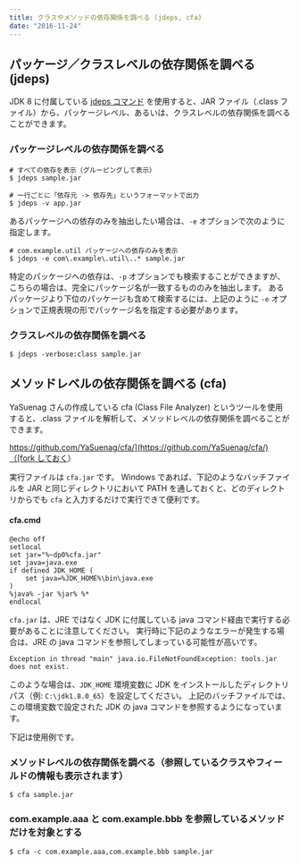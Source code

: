 ```yaml
---
title: クラスやメソッドの依存関係を調べる (jdeps, cfa)
date: "2016-11-24"
---
```


パッケージ／クラスレベルの依存関係を調べる (jdeps)
----

JDK 8 に付属している [jdeps コマンド](https://docs.oracle.com/javase/jp/8/docs/technotes/tools/unix/jdeps.html) を使用すると、JAR ファイル（.class ファイル）から、パッケージレベル、あるいは、クラスレベルの依存関係を調べることができます。

### パッケージレベルの依存関係を調べる

```
# すべての依存を表示（グルーピングして表示）
$ jdeps sample.jar

# 一行ごとに「依存元 -> 依存先」というフォーマットで出力
$ jdeps -v app.jar
```

あるパッケージへの依存のみを抽出したい場合は、`-e` オプションで次のように指定します。

```
# com.example.util パッケージへの依存のみを表示
$ jdeps -e com\.example\.util\..* sample.jar
```

<div class="note">
特定のパッケージへの依存は、<code>-p</code> オプションでも検索することができますが、
こちらの場合は、完全にパッケージ名が一致するもののみを抽出します。
あるパッケージより下位のパッケージも含めて検索するには、上記のように <code>-e</code> オプションで正規表現の形でパッケージ名を指定する必要があります。
</div>

### クラスレベルの依存関係を調べる

```
$ jdeps -verbose:class sample.jar
```


メソッドレベルの依存関係を調べる (cfa)
----

YaSuenag さんの作成している cfa (Class File Analyzer) というツールを使用すると、.class ファイルを解析して、メソッドレベルの依存関係を調べることができます。

[https://github.com/YaSuenag/cfa/](https://github.com/YaSuenag/cfa/)（[fork しておく](https://github.com/maku77/cfa/)）

実行ファイルは `cfa.jar` です。
Windows であれば、下記のようなバッチファイルを JAR と同じディレクトリにおいて PATH を通しておくと、どのディレクトリからでも `cfa` と入力するだけで実行できて便利です。

#### cfa.cmd

```
@echo off
setlocal
set jar="%~dp0%cfa.jar"
set java=java.exe
if defined JDK_HOME (
    set java=%JDK_HOME%\bin\java.exe
)
%java% -jar %jar% %*
endlocal
```

`cfa.jar` は、JRE ではなく JDK に付属している java コマンド経由で実行する必要があることに注意してください。
実行時に下記のようなエラーが発生する場合は、JRE の java コマンドを参照してしまっている可能性が高いです。

```
Exception in thread "main" java.io.FileNotFoundException: tools.jar does not exist.
```

このような場合は、`JDK_HOME` 環境変数に JDK をインストールしたディレクトリパス（例: `C:\jdk1.8.0_65`）を設定してください。
上記のバッチファイルでは、この環境変数で設定された JDK の java コマンドを参照するようになっています。

下記は使用例です。

### メソッドレベルの依存関係を調べる（参照しているクラスやフィールドの情報も表示されます）

```
$ cfa sample.jar
```

### com.example.aaa と com.example.bbb を参照しているメソッドだけを対象とする

```
$ cfa -c com.example.aaa,com.example.bbb sample.jar
```

